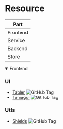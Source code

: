 # Resource

|Part     |
|-----    |
|Frontend |
|Service  |
|Backend  |
|Store    |

<details open>

<summary>Frontend</summary>

### UI
- [Tabler](https://github.com/tabler/tabler)  ![GitHub Tag](https://img.shields.io/github/v/tag/tabler/tabler)
- [Tamagui](https://github.com/tamagui/tamagui)  ![GitHub Tag](https://img.shields.io/github/v/tag/tamagui/tamagui)
### Utls
- [Shields](https://github.com/badges/shields) ![GitHub Tag](https://img.shields.io/github/v/tag/badges/shields)
</details>
